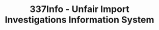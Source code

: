 ---
bigquery: https://console.cloud.google.com/bigquery?p=patents-public-data&d=usitc_investigations&page=dataset&project=sheets-management-319211
citation: US International Trade Commission 337Info Unfair Import Investigations Information
  System
contributors: US International Trade Comission
cost: None
description: US International Trade Commission 337Info Unfair Import Investigations
  Information System contains data on investigations done under Section 337. Section
  337 declares the infringement of certain statutory intellectual property rights
  and other forms of unfair competition in import trade to be unlawful practices.
  Most Section 337 investigations involve allegations of patent or registered trademark
  infringement.
documentation: FAQ and tutorial available on the site
last_edit: Mon, 04 Apr 2022 19:10:40 GMT
location: https://pubapps2.usitc.gov/337external/
maintained_by: US International Trade Comission
schema_fields: '[''endDateMarkmanHearing'', ''teoIdDueDate'', ''trademarkNumbers'',
  ''lastUpdated'', ''markmanHearing'', ''teoProceedingInvolved'', ''complainant'',
  ''ouiiParticipation'', ''dateComplaintFiled'', ''title'', ''id'', ''respondent'',
  ''patentNumbers'', ''gcAttorney'', ''internalRemand'', ''investigationNo'', ''teoReliefGranted'',
  ''teoIdIssueDate'', ''cafcAppeals'', ''aljAssigned'', ''targetDate'', ''dateCreated'',
  ''invUnfairAct'', ''htsNumbers'', ''copyrightNumbers'', ''finalIdOnViolationIssue'',
  ''investigationType'', ''scheduledStartDateEvidHear'', ''finalDetViolation'', ''startDateMarkmanHearing'',
  ''publication_number'', ''scheduledEndDateEvidHear'', ''reportingRequirements'',
  ''patentNumber'', ''actualEndDateEvidHear'', ''finalDetNoViolation'', ''currentActiveALJ'',
  ''currentStatus'', ''finalIdOnViolationDue'', ''issueDateOtherNonFinal'', ''dateOfPublicationFrNotice'',
  ''ouiiAttorney'', ''docketNo'', ''actualStartDateEvidHear'', ''investigationTermDate'']'
shortname: unfair_import_investigations
tags:
- import
- legal
- trade
timeframe: 2008-2021 (prior to 2008 downloadable as a JSON file)
title: 337Info - Unfair Import Investigations Information System
uuid: 2721f5ec-e599-4890-9265-9706719fc71e
---